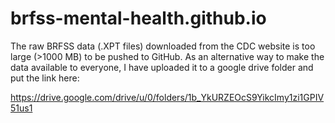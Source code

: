 # brfss-mental-health.github.io

The raw BRFSS data (.XPT files) downloaded from the CDC website is too large (>1000 MB) to be pushed to GitHub. As an alternative way to make the data available to everyone, I have uploaded it to a google drive folder and put the link here:

https://drive.google.com/drive/u/0/folders/1b_YkURZEOcS9YikcImy1zi1GPIV51us1


